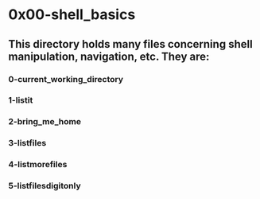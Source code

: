 # 0x00-shell_basics
## This directory holds many files concerning shell manipulation, navigation, etc. They are:
### 0-current_working_directory
### 1-listit
### 2-bring_me_home
### 3-listfiles
### 4-listmorefiles
### 5-listfilesdigitonly
###  
